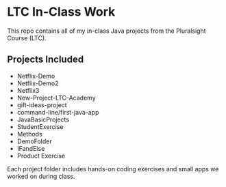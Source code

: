 # LTC In-Class Work

This repo contains all of my in-class Java projects from the Pluralsight Course (LTC).

## Projects Included

- Netflix-Demo
- Netflix-Demo2
- Netflix3
- New-Project-LTC-Academy
- gift-ideas-project
- command-line/first-java-app
- JavaBasicProjects
- StudentExercise
- Methods
- DemoFolder
- IFandElse
- Product Exercise

Each project folder includes hands-on coding exercises and small apps we worked on during class.
